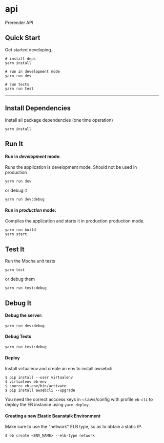 # api

Prerender API

## Quick Start

Get started developing...

```shell
# install deps
yarn install

# run in development mode
yarn run dev

# run tests
yarn run test
```

---

## Install Dependencies

Install all package dependencies (one time operation)

```shell
yarn install
```

## Run It
#### Run in *development* mode:
Runs the application is development mode. Should not be used in production

```shell
yarn run dev
```

or debug it

```shell
yarn run dev:debug
```

#### Run in *production* mode:

Compiles the application and starts it in production production mode.

```shell
yarn run build
yarn start
```

## Test It

Run the Mocha unit tests

```shell
yarn test
```

or debug them

```shell
yarn run test:debug
```

## Debug It

#### Debug the server:

```
yarn run dev:debug
```

#### Debug Tests

```
yarn run test:debug
```

#### Deploy

Install virtualenv and create an env to install awsebcli.

```
$ pip install --user virtualenv
$ virtualenv eb-env
$ source eb-env/bin/activate
$ pip install awsebcli --upgrade
```

You need the correct acccess keys in ~/.aws/config with profile `eb-cli` to deploy the EB instance using `yarn deploy`.

#### Creating a new Elastic Beanstalk Environment

Make sure to use the "network" ELB type, so as to obtain a static IP.

```
$ eb create <ENV_NAME> --elb-type network
```
